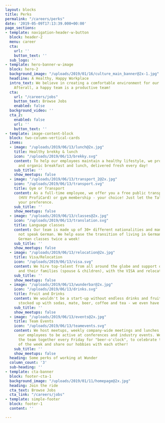 ```yaml
---
layout: blocks
title: Perks
permalink: "/careers/perks"
date: '2019-05-09T17:13:39.000+00:00'
page_sections:
- template: navigation-header-w-button
  block: header-2
  menu: career
  cta:
    url: ''
    button_text: ''
  sub_logo: ''
- template: hero-banner-w-image
  block: hero-2
  background_image: "/uploads/2019/01/16/culture_main_banner@2x-1.jpg"
  headline: A Healthy, Happy Workplace
  intro_text: We believe in creating a comfortable environment for our amazing people.
    Afterall, a happy team is a productive team!
  cta:
    url: "/careers/jobs"
    button_text: Browse Jobs
    enabled: false
  background_video: ''
  cta_2:
    enabled: false
    url: ''
    button_text: ''
- template: image-content-block
  block: two-column-vertical-cards
  items:
  - image: "/uploads/2019/06/13/lunch@2x.jpg"
    title: Healthy brekky & lunch
    icon: "/uploads/2019/06/13/brekky.svg"
    content: To help our employees maintain a healthy lifestyle, we provide delicious
      and organic breakfast and lunch, delivered fresh every day!
    sub_title: ''
    show_meetups: false
  - image: "/uploads/2019/06/13/transport_2@2x.jpg"
    icon: "/uploads/2019/06/13/transport.svg"
    title: Gym or Transport
    content: As a full-time employee, we offer you a free public transportation pass
      (HVV ProfiCard) or gym membership - your choice! Just let the Talent Team know
      your preference.
    sub_title: ''
    show_meetups: false
  - image: "/uploads/2019/06/13/classes@2x.jpg"
    icon: "/uploads/2019/06/13/translation.svg"
    title: Language classes
    content: Our team is made up of 30+ different nationalities and many of us do
      not speak German. We help ease the transition of living in Germany by providing
      German classes twice a week!
    sub_title: ''
    show_meetups: false
  - image: "/uploads/2019/06/13/relocation@2x.jpg"
    title: Visa/Relocation
    icon: "/uploads/2019/06/13/visa.svg"
    content: We hire top-talent from all around the globe and support our employees,
      and their families (spouse & children), with the VISA and relocation processes.
    sub_title: ''
    show_meetups: false
  - image: "/uploads/2019/06/13/wunderbar@2x.jpg"
    icon: "/uploads/2019/06/13/drinks.svg"
    title: Fruit and Drinks
    content: We wouldn't be a start-up without endless drinks and fruit! We're always
      stocked up with sodas, mate, beer, coffee and tea - we even have a juicer!
    sub_title: ''
    show_meetups: false
  - image: "/uploads/2019/06/13/events@2x.jpg"
    title: Team Events
    icon: "/uploads/2019/06/13/teamevents.svg"
    content: We host meetups, weekly company-wide meetings and lunches, and encourage
      our employees to be active at conferences and industry events. We also bring
      the team together every Friday for "beer-o'clock", to celebrate the successes
      of the week and share our hobbies with each other!
    sub_title: ''
    show_meetups: false
  heading: Some perks of working at Wunder
  column_count: '3'
  sub-heading: ''
- template: cta-banner
  block: footer-cta-1
  background_image: "/uploads/2019/01/11/homepage@2x.jpg"
  heading: Join the ride
  cta_text: Browse Jobs
  cta_link: "/careers/jobs"
- template: simple-footer
  block: footer-1
  content: ''

---
```

